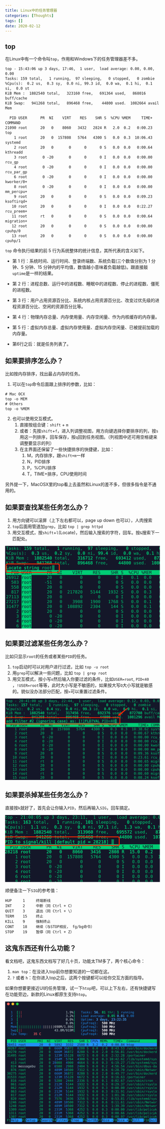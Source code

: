 ```yaml
---
title: Linux中的任务管理器
categories: [Thoughts]
tags: []
date: 2020-02-12
---
```

## top

在Linux中有一个命令叫`top`，作用和Windows下的任务管理器差不多。

```
top - 15:43:06 up 3 days, 17:46,  1 user,  load average: 0.00, 0.00, 0.00
Tasks: 159 total,   1 running,  97 sleeping,   0 stopped,   0 zombie
%Cpu(s):  0.2 us,  0.3 sy,  0.0 ni, 99.3 id,  0.0 wa,  0.1 hi,  0.1 si,  0.0 st
KiB Mem :  1882540 total,   323160 free,   691364 used,   868016 buff/cache
KiB Swap:   941268 total,   896468 free,    44800 used.  1082664 avail Mem 

  PID USER      PR  NI    VIRT    RES    SHR S  %CPU %MEM     TIME+ COMMAND    
21090 root      20   0    8060   3432   2824 R   2.0  0.2   0:00.23 top        
    1 root      20   0  157808   5764   4300 S   0.0  0.3  10:06.43 systemd    
    2 root      20   0       0      0      0 S   0.0  0.0   0:00.64 kthreadd   
    3 root       0 -20       0      0      0 I   0.0  0.0   0:00.00 rcu_gp     
    4 root       0 -20       0      0      0 I   0.0  0.0   0:00.00 rcu_par_gp 
    6 root       0 -20       0      0      0 I   0.0  0.0   0:00.00 kworker/0+ 
    8 root       0 -20       0      0      0 I   0.0  0.0   0:00.00 mm_percpu+ 
    9 root      20   0       0      0      0 S   0.0  0.0   0:09.23 ksoftirqd+ 
   10 root      20   0       0      0      0 I   0.0  0.0   0:22.27 rcu_preem+ 
   11 root      rt   0       0      0      0 S   0.0  0.0   0:00.64 migration+ 
   12 root      20   0       0      0      0 S   0.0  0.0   0:00.00 cpuhp/0    
   13 root      20   0       0      0      0 S   0.0  0.0   0:00.00 cpuhp/1    
```

`top` 命令执行结果的前 5 行为系统整体的统计信息，其所代表的含义如下。

- 第 1 行：系统时间、运行时间、登录终端数、系统负载(三个数值分别为 1 分钟、5 分钟、15 分钟内的平均值，数值越小意味着负载越低)。跟直接敲`uptime`是一样的结果。

- 第 2 行：进程总数、运行中的进程数、睡眠中的进程数、停止的进程数、僵死的进程数。

- 第 3 行：用户占用资源百分比、系统内核占用资源百分比、改变过优先级的进程资源百分比、空闲的资源百分比等。

- 第 4 行：物理内存总量、内存使用量、内存空闲量、作为内核缓存的内存量。

- 第 5 行：虚拟内存总量、虚拟内存使用量、虚拟内存空闲量、已被提前加载的内存量。
- 第6行之后：就是任务列表了。

## 如果要排序怎么办？

比如按内存排序，找出最占内存的任务。

1. 可以在`top`命令后面跟上排序的参数，比如：

```
# Mac OCX
top -o MEM
# Others
top -o %MEM
```

2. 也可以使用交互模式。
   1. 直接按组合键：`shift` + `m`
   2. 或者：先按`shift`+`f`，进入列调整视图，用方向键选择你要排序的列，按`s`用这一列排序，回车保存，按`q`回到任务视图。（列视图中还可用空格键来调整要显示的列）
   3. 在主界面还保留了一些快捷排序的快捷键，比如：
      1. M，内存排序，跟`shift+m`一样
      2. N，PID排序
      3. P，%CPU排序
      4. T，TIME+排序，CPU使用时间

另外提一下，MacOSX里的top看上去虽然和Linux的差不多，但很多指令是不通用的。

## 如果要查找某些任务怎么办？

1. 用方向键可以滚屏（上下左右都可以，page up down 也可以），人肉搜索
2. `top`后面用管道加`grep`，比如 `top | grep httpd`
3. 用交互模式，按`shift`+`l`(Locate)，然后输入搜索的字符，回车。按`&`搜索下一匹配处。

![image-20200212202516163](images/image-20200212202516163.png)

## 如果要过滤某些任务怎么办？

比如只显示`root`的任务或者某些`PID`的任务。

1. `top`启动时可以对用户进行过滤，比如 `top -u root`
2. 用`grep`可以解决一些问题，比如 `top | grep root`
3. 用交互模式，按小写`o`然后输入你要过滤的条件，比如`USER=root`, `PID<40` ，`!USER=root`等等，此时大小写是不敏感的，如果按大写`O`大小写就是敏感的。貌似没办法部分匹配，按`=`可以重置过滤条件。

![image-20200212204136480](images/image-20200212204136480.png)

## 如果要杀掉某些任务怎么办？

直接按`k`就好了，首先会让你输入`PID`，然后再输入`SIG`，回车搞定。

![image-20200212210832677](images/image-20200212210832677.png)

顺便备注一下`SIG`的参考值：

    HUP     1     终端断线
    INT     2     中断（同 Ctrl + C）
    QUIT    3     退出（同 Ctrl + \）
    TERM    15    终止
    KILL    9     强制终止
    CONT    18    继续（与STOP相反， fg/bg命令）
    STOP    19    暂停（同 Ctrl + Z）

## 这鬼东西还有什么功能？

看文档吧，这鬼东西文档写了好几十页，功能太TM多了，两个核心命令：

1. `man top`：在没进入top前你想要知道的一切都在这。
2. `?` 或者 `h`：在你进入top之后，这两个按键都可以给你交互方面的指导。

如果你想要更接近UI的任务管理，试一下`htop`吧，可以上下左右，还有快捷键写在功能旁边，新款的Linux都原生支持`htop`。

![image-20200212211906608](images/image-20200212211906608.png)


